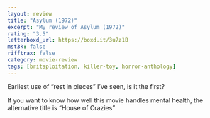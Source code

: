 ```yaml
---
layout: review
title: "Asylum (1972)"
excerpt: "My review of Asylum (1972)"
rating: "3.5"
letterboxd_url: https://boxd.it/3u7z1B
mst3k: false
rifftrax: false
category: movie-review
tags: [britsploitation, killer-toy, horror-anthology]
---
```


Earliest use of “rest in pieces” I’ve seen, is it the first?

If you want to know how well this movie handles mental health, the alternative title is “House of Crazies”
